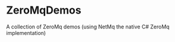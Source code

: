 ZeroMqDemos
===========

A collection of ZeroMq demos (using NetMq the native C# ZeroMq implementation)
